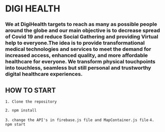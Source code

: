 # DIGI HEALTH

### We at DigiHealth targets to reach as many as possible people around the globe and our main objective is to decrease spread of Covid 19 and reduce Social Gathering and providing Virtual help to everyone.The idea is to provide transformational medical technologies and services to meet the demand for increased access, enhanced quality, and more affordable healthcare for everyone. We transform physical touchpoints into touchless, seamless but still personal and trustworthy digital healthcare experiences.

## HOW TO START 
``` 1. Clone the repository ```

``` 2. npm install ```

``` 3. change the API's in firebase.js file and MapContainer.js file ```
``` 4. npm start ```

